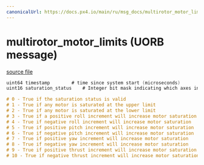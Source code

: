 ```yaml
---
canonicalUrl: https://docs.px4.io/main/ru/msg_docs/multirotor_motor_limits
---
```


# multirotor_motor_limits (UORB message)



[source file](https://github.com/PX4/PX4-Autopilot/blob/release/1.13/msg/multirotor_motor_limits.msg)

```c
uint64 timestamp        # time since system start (microseconds)
uint16 saturation_status    # Integer bit mask indicating which axes in the control mixer are saturated

# 0 - True if the saturation status is valid
# 1 - True if any motor is saturated at the upper limit
# 2 - True if any motor is saturated at the lower limit
# 3 - True if a positive roll increment will increase motor saturation
# 4 - True if negative roll increment will increase motor saturation
# 5 - True if positive pitch increment will increase motor saturation
# 6 - True if negative pitch increment will increase motor saturation
# 7 - True if positive yaw increment will increase motor saturation
# 8 - True if negative yaw increment will increase motor saturation
# 9 - True if positive thrust increment will increase motor saturation
# 10 - True if negative thrust increment will increase motor saturation

```
